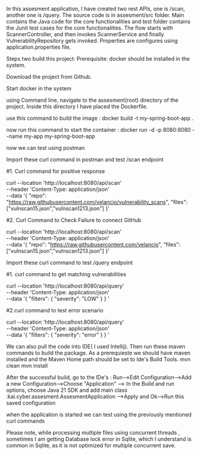 In this assesment application, I have created two rest APIs, one is /scan, another one is /query.
The source code is in assesment/src folder. Main contains the Java code for the core functionalities and test folder contains the Junit test cases for the core functionalities.
The flow starts with ScannerController, and then invokes ScannerService and finally VulnerabilityRepository gets invoked. Properties are configures using application.properties file.

Steps two build this project:
Prerequisite: docker should be installed in the system.

Download the project from Github.

Start docker in the system

using Command line, navigate to the assesment(root) directory of the project. Inside this directory I have placed the Dockerfile.

use this command to build the image : docker build -t my-spring-boot-app .

now run this command to start the container : docker run -d -p 8080:8080 --name my-app my-spring-boot-app

now we can test using postman

Import these curl command in postman and test /scan endpoint

#1. Curl command for positive response

curl --location 'http://localhost:8080/api/scan' \
--header 'Content-Type: application/json' \
--data '{
  "repo": "https://raw.githubusercontent.com/velancio/vulnerability_scans",
  "files": ["vulnscan15.json","vulnscan1213.json"]
}'

#2. Curl Command to Check Failure to connect GitHub

curl --location 'http://localhost:8080/api/scan' \
--header 'Content-Type: application/json' \
--data '{
  "repo": "https://raw.githubusercontent.com/velancio",
  "files": ["vulnscan15.json","vulnscan1213.json"]
}'

Import these curl command to test /query endpoint

#1. curl command to get matching vulnerabilities

curl --location 'http://localhost:8080/api/query' \
--header 'Content-Type: application/json' \
--data '{
    "filters": {
        "severity": "LOW"
    }
}
'

#2.curl command to test error scenario

curl --location 'http://localhost:8080/api/query' \
--header 'Content-Type: application/json' \
--data '{
    "filters": {
        "severity": "error"
    }
}
'

We can also pull the code into IDE( I used Intellij). Then run these maven commands to build the package. As a prerequieste we should have maven installed
and the Maven Home path should be set to Ide's Build Tools. 
 mvn clean
 mvn install

 After the successful build, go to the IDe's :
 Run-->Edit Configuration-->Add a new Configuration-->Choose "Application"
 --> In the Build and run options, choose Java 21 SDK and add main class :kai.cyber.assesment.AssesmentApplication
 -->Apply and Ok-->Run this saved configuration

 when the application is started we can test using the previously mentioned curl commands


Please note, while processing multiple files using concurrent threads , sometimes I am getting Database lock error in Sqlite, which I understand is common in Sqlite, as it is not
optimized for multiple concurrent save.







